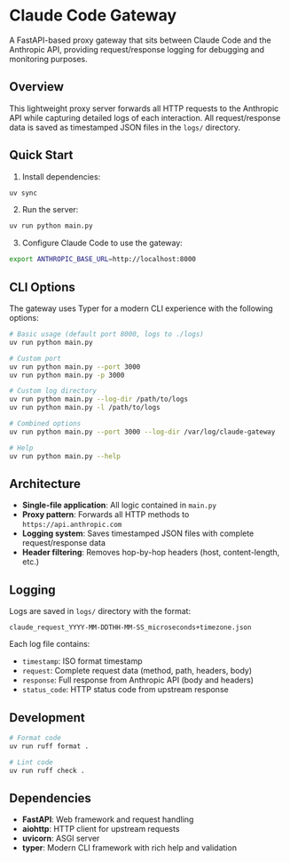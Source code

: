 # Claude Code Gateway

A FastAPI-based proxy gateway that sits between Claude Code and the Anthropic API, providing request/response logging for debugging and monitoring purposes.

## Overview

This lightweight proxy server forwards all HTTP requests to the Anthropic API while capturing detailed logs of each interaction. All request/response data is saved as timestamped JSON files in the `logs/` directory.

## Quick Start

1. Install dependencies:
```bash
uv sync
```

2. Run the server:
```bash
uv run python main.py
```

3. Configure Claude Code to use the gateway:
```bash
export ANTHROPIC_BASE_URL=http://localhost:8000
```

## CLI Options

The gateway uses Typer for a modern CLI experience with the following options:

```bash
# Basic usage (default port 8000, logs to ./logs)
uv run python main.py

# Custom port
uv run python main.py --port 3000
uv run python main.py -p 3000

# Custom log directory
uv run python main.py --log-dir /path/to/logs
uv run python main.py -l /path/to/logs

# Combined options
uv run python main.py --port 3000 --log-dir /var/log/claude-gateway

# Help
uv run python main.py --help
```

## Architecture

- **Single-file application**: All logic contained in `main.py`
- **Proxy pattern**: Forwards all HTTP methods to `https://api.anthropic.com`
- **Logging system**: Saves timestamped JSON files with complete request/response data
- **Header filtering**: Removes hop-by-hop headers (host, content-length, etc.)

## Logging

Logs are saved in `logs/` directory with the format:
```
claude_request_YYYY-MM-DDTHH-MM-SS_microseconds+timezone.json
```

Each log file contains:
- `timestamp`: ISO format timestamp
- `request`: Complete request data (method, path, headers, body)
- `response`: Full response from Anthropic API (body and headers)
- `status_code`: HTTP status code from upstream response

## Development

```bash
# Format code
uv run ruff format .

# Lint code
uv run ruff check .
```

## Dependencies

- **FastAPI**: Web framework and request handling
- **aiohttp**: HTTP client for upstream requests
- **uvicorn**: ASGI server
- **typer**: Modern CLI framework with rich help and validation